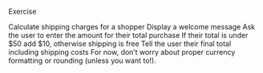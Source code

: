 Exercise

Calculate shipping charges for a shopper
Display a welcome message
Ask the user to enter the amount for their total purchase
If their total is under $50 add $10, otherwise shipping is free
Tell the user their final total including shipping costs
For now, don’t worry about proper currency formatting or rounding (unless you want to!).
